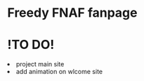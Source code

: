 Freedy FNAF fanpage
===================

# !TO DO! #

<li>project main site</li>
<li>add animation on wlcome site</li>